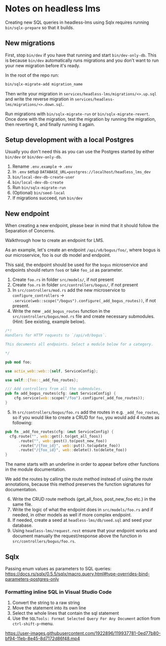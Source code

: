 # Notes on headless lms

Creating new SQL queries in headless-lms using Sqlx requires running `bin/sqlx-prepare` so that it builds.

## New migrations

First, stop `bin/dev` if you have that running and start `bin/dev-only-db`. This is because `bin/dev` automatically runs migrations and you don't want to run your new migration before it's ready.

In the root of the repo run:

```bash
bin/sqlx-migrate-add migration_name
```

Then write your migration in `services/headless-lms/migrations/<>.up.sql` and write the reverse migration in `services/headless-lms/migrations/<>.down.sql`.

Run migrations with `bin/sqlx-migrate-run` or `bin/sqlx-migrate-revert`. Once done with the migration, test the migration by running the migration, then reverting it, and finally running it again.

## Setup development with a local Postgres

Usually you don't need this as you can use the Postgres started by either `bin/dev` or `bin/dev-only-db`.

1. Rename `.env.example` -> `.env`
2. In `.env` setup `DATABASE_URL=postgres://localhost/headless_lms_dev`
3. `bin/local-dev-db-create-user`
4. `bin/local-dev-db-create`
5. Run `bin/sqlx-migrate-run`
6. (Optional) `bin/seed-local`
7. If migrations succeed, run `bin/dev`

## New endpoint

When creating a new endpoint, please bear in mind that it should follow the Separation of Concerns.

Walkthrough how to create an endpoint for LMS.

As an example, let's create an endpoint `/api/v0/bogus/foo/`, where bogus is our microservice, foo is our db model and endpoint.

This said, the endpoint should be used for the `bogus` microservice and endpoints should return `foo`s or take `foo_id` as parameter.

1. Create `foo.rs` in folder `src/models/`, if not present
2. Create `foo.rs` in folder `src/controllers/bogus/`, if not present
3. In `src/controllers/mod.rs` add the new microservice to `configure_controllers` -> `.service(web::scope("/bogus").configure(_add_bogus_routes))`, if not present.
4. Write the new `_add_bogus_routes` function in the `src/controllers/bogus/mod.rs` file and create necessary submodules. (Hint: See existing, example below).
```rust
/*!
Handlers for HTTP requests to `/api/v0/bogus`.

This documents all endpoints. Select a module below for a category.

*/

pub mod foo;

use actix_web::web::{self, ServiceConfig};

use self::{foo::_add_foo_routes};

/// Add controllers from all the submodules.
pub fn add_bogus_routes(cfg: &mut ServiceConfig) {
    cfg.service(web::scope("/foo").configure(_add_foo_routes));
}


```
5. In `src/controllers/bogus/foo.rs` add the routes in e.g. `_add_foo_routes`, so if you would like to create a CRUD for `foo`, you would add 4 routes as following:
```rust
pub fn _add_foo_routes(cfg: &mut ServiceConfig) {
  cfg.route("", web::get().to(get_all_foos))
      .route("", web::post().to(post_new_foo))
      .route("/{foo_id}", web::put().to(update_foo))
      .route("/{foo_id}", web::delete().to(delete_foo))
}
```
The name starts with an underline in order to appear before other functions in the module documentation.

We add the routes by calling the route method instead of using the route annotations, because this method preserves the function signatures for documentation.

6. Write the CRUD route methods (get_all_foos, post_new_foo etc.) in the same file.
7. Write the logic of what the endpoint does in `src/models/foo.rs` and if needed, in other models as well if more complex endpoint.
8. If needed, create a seed at `headless-lms/db/seed.sql` and seed your database.
9. Using `headless-lms/request.rest` ensure that your endpoint works and document manually the request/response above the function in `src/controllers/bogus/foo.rs`.
## Sqlx

Passing enum values as parameters to SQL queries: https://docs.rs/sqlx/0.5.5/sqlx/macro.query.html#type-overrides-bind-parameters-postgres-only

### Formatting inline SQL in Visual Studio Code

1. Convert the string to a raw string
2. Move the statement into its own line
3. Select the whole lines that contain the sql statement
4. Use the `SQLTools: Format Selected Query For Any Document` action from `ctrl-shift-p`-menu.


https://user-images.githubusercontent.com/1922896/119937781-0ed77b80-bf94-11eb-8e45-8d7172d86f48.mp4

